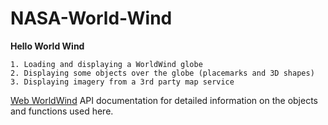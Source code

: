 # NASA-World-Wind

**Hello World Wind**

    1. Loading and displaying a WorldWind globe
    2. Displaying some objects over the globe (placemarks and 3D shapes)
    3. Displaying imagery from a 3rd party map service
    
[Web WorldWind](https://nasaworldwind.github.io/WebWorldWind/index.html) API documentation for detailed information on the objects and functions used here.
